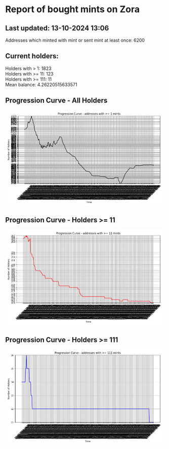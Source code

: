 # Report of bought mints on Zora
## Last updated: 13-10-2024 13:06
Addresses which minted with mint or sent mint at least once: 6200

## Current holders:
Holders with > 1: 1823  
Holders with >= 11: 123  
Holders with >= 111: 11  
Mean balance: 4.26220515633571  

## Progression Curve - All Holders
![addresses with >= 1 mint](progression_curve_all.png)
## Progression Curve - Holders >= 11
![addresses with >= 11 mints](progression_curve_gt_11.png)
## Progression Curve - Holders >= 111
![addresses with >= 111 mints](progression_curve_gt_111.png)
